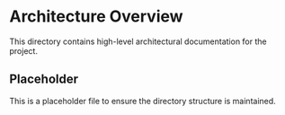 # Architecture Overview

This directory contains high-level architectural documentation for the project.

## Placeholder

This is a placeholder file to ensure the directory structure is maintained.
